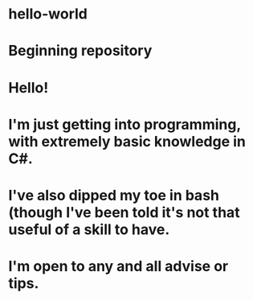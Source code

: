 # hello-world
# Beginning repository
#
# Hello!
#
# I'm just getting into programming, with extremely basic knowledge in C#. 
# I've also dipped my toe in bash (though I've been told it's not that useful of a skill to have.
# I'm open to any and all advise or tips.
